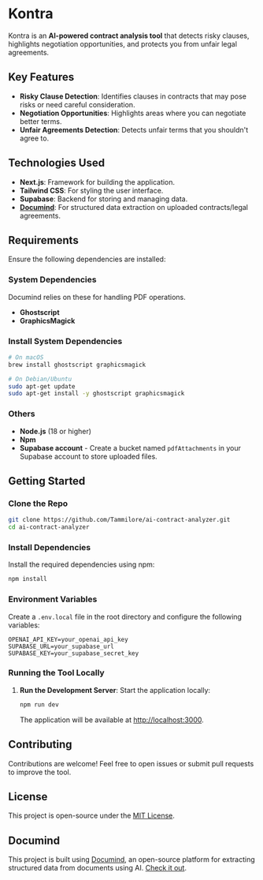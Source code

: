 # Kontra 

Kontra is an **AI-powered contract analysis tool** that detects risky clauses, highlights negotiation opportunities, and protects you from unfair legal agreements. 

## Key Features
- **Risky Clause Detection**: Identifies clauses in contracts that may pose risks or need careful consideration.
- **Negotiation Opportunities**: Highlights areas where you can negotiate better terms.
- **Unfair Agreements Detection**: Detects unfair terms that you shouldn't agree to.

## Technologies Used
- **Next.js**: Framework for building the application.
- **Tailwind CSS**: For styling the user interface.
- **Supabase**: Backend for storing and managing data.
- [**Documind**](https://github.com/DocumindHQ/documind): For structured data extraction on uploaded contracts/legal agreements.

## Requirements
Ensure the following dependencies are installed:

### System Dependencies
Documind relies on these for handling PDF operations.

- **Ghostscript** 
- **GraphicsMagick**

### Install System Dependencies
```bash
# On macOS
brew install ghostscript graphicsmagick

# On Debian/Ubuntu
sudo apt-get update
sudo apt-get install -y ghostscript graphicsmagick
```

### Others
- **Node.js** (18 or higher)
- **Npm**
- **Supabase account** - Create a bucket named `pdfAttachments` in your Supabase account to store uploaded files.

## Getting Started

### Clone the Repo
```bash
git clone https://github.com/Tammilore/ai-contract-analyzer.git
cd ai-contract-analyzer
```

### Install Dependencies
Install the required dependencies using npm:
```bash
npm install
```

### Environment Variables
Create a `.env.local` file in the root directory and configure the following variables:

```env
OPENAI_API_KEY=your_openai_api_key
SUPABASE_URL=your_supabase_url
SUPABASE_KEY=your_supabase_secret_key
```

### Running the Tool Locally
1. **Run the Development Server**:
   Start the application locally:
   ```bash
   npm run dev
   ```

   The application will be available at [http://localhost:3000](http://localhost:3000).

## Contributing
Contributions are welcome! Feel free to open issues or submit pull requests to improve the tool.

## License
This project is open-source under the [MIT License](LICENSE).

## Documind
This project is built using [Documind](https://www.documind.xyz), an open-source platform for extracting structured data from documents using AI. [Check it out](https://github.com/DocumindHQ/documind).

